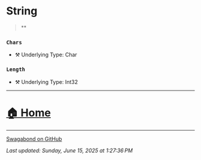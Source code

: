 # String

> ** 


### `Chars`





* ⚒️ Underlying Type: Char



### `Length`





* ⚒️ Underlying Type: Int32



___


# [🏠 Home](./ApiV1.md)


___

[Swagabond on GitHub](https://github.com/jordanbleu/swagabond)

*Last updated: Sunday, June 15, 2025 at 1:27:36 PM*
